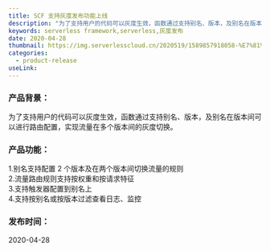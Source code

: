 ```yaml
---
title: SCF 支持灰度发布功能上线
description: "为了支持用户的代码可以灰度生效，函数通过支持别名、版本，及别名在版本间可以进行路由配置，实现流量在多个版本间的灰度切换"
keywords: serverless framework,serverless,灰度发布
date: 2020-04-28
thumbnail: https://img.serverlesscloud.cn/2020519/1589857918058-%E7%81%B0%E5%BA%A6%E5%8F%91%E5%B8%83.png
categories:
  - product-release
useLink: 
---
```


### 产品背景：

为了支持用户的代码可以灰度生效，函数通过支持别名、版本，及别名在版本间可以进行路由配置，实现流量在多个版本间的灰度切换。

### 产品功能：
1.别名支持配置 2 个版本及在两个版本间切换流量的规则   
2.流量路由规则支持按权重和按请求特征  
3.支持触发器配置到别名上  
4.支持按别名或按版本过滤查看日志、监控  


### 发布时间：
2020-04-28


